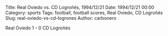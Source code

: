 Title: Real Oviedo vs. CD Logroñés, 1994/12/21
Date: 1994/12/21 00:00
Category: sports
Tags: football, football scores, Real Oviedo, CD Logroñés
Slug: real-oviedo-vs-cd-logrones
Author: carbonero


Real Oviedo 1 - 0 CD Logroñés
